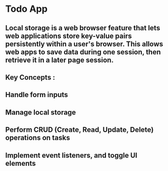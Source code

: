 # Todo App
## Local storage is a web browser feature that lets web applications store key-value pairs persistently within a user's browser. This allows web apps to save data during one session, then retrieve it in a later page session.

## Key Concepts : 
## Handle form inputs
## Manage local storage
## Perform CRUD (Create, Read, Update, Delete) operations on tasks
## Implement event listeners, and toggle UI elements
